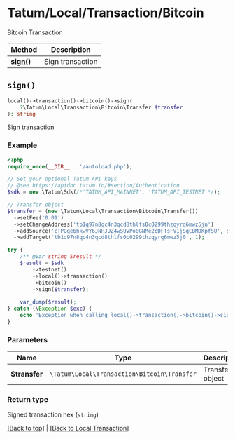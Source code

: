 # Tatum/Local/Transaction/Bitcoin

Bitcoin Transaction

Method | Description
------------- | -------------
[**sign()**](#sign) | Sign transaction

## `sign()`

```php
local()->transaction()->bitcoin()->sign(
    ?\Tatum\Local\Transaction\Bitcoin\Transfer $transfer
): string
```
Sign transaction

### Example

```php
<?php
require_once(__DIR__ . '/autoload.php');

// Set your optional Tatum API keys
// @see https://apidoc.tatum.io/#section/Authentication
$sdk = new \Tatum\Sdk(/*'TATUM_API_MAINNET', 'TATUM_API_TESTNET'*/);

// Transfer object
$transfer = (new \Tatum\Local\Transaction\Bitcoin\Transfer())
  ->setFee('0.01')
  ->setChangeAddress('tb1q97n8qc4n3qcd8thlfs0c0299thzqyrq6mwz5jn')
  ->addSource('cTPGqe6hkwVY6JNHJUZ4wSUvPo8GNMe2cDFTsFV1jSqCBMDKpfSU', str_repeat('0', 64), 0, '1010000000')
  ->addTarget('tb1q97n8qc4n3qcd8thlfs0c0299thzqyrq6mwz5j0', 1);

try {
    /** @var string $result */
    $result = $sdk
        ->testnet()
        ->local()->transaction()
        ->bitcoin()
        ->sign($transfer);
    
    var_dump($result);
} catch (\Exception $exc) {
    echo 'Exception when calling local()->transaction()->bitcoin()->sign(): ', $exc->getMessage(), PHP_EOL;
}
```

### Parameters

Name | Type | Description  | Notes
------------- | ------------- | ------------- | -------------
**$transfer** | `\Tatum\Local\Transaction\Bitcoin\Transfer` | Transfer object | 

### Return type

Signed transaction hex (`string`)

[[Back to top]](#) | [[Back to Local Transaction]](../../../README.md#local-transaction)
